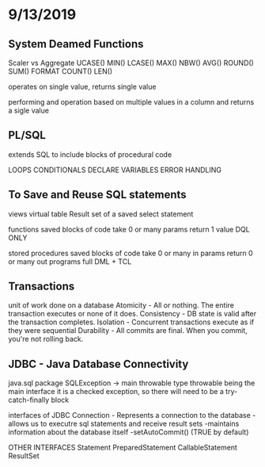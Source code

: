 # 9/13/2019

## System Deamed Functions

Scaler vs Aggregate
UCASE()     MIN()
LCASE()     MAX()
NBW()       AVG()
ROUND()     SUM()
FORMAT      COUNT()
LEN()

operates on single value, returns single value

performing and operation based on multiple values in a column and returns a sigle value

## PL/SQL

extends SQL to include blocks of procedural code

LOOPS
CONDITIONALS
DECLARE VARIABLES
ERROR HANDLING

## To Save and Reuse SQL statements

views
virtual table
Result set of a saved select statement

functions
saved blocks of code
take 0 or many params
return 1 value
DQL ONLY

stored procedures
saved blocks of code
take 0 or many in params
return 0 or many out programs
full DML + TCL

## Transactions

unit of work done on a database
Atomicity - All or nothing. The entire transaction executes or none of it does.
Consistency - DB state is valid after the transaction completes.
Isolation - Concurrent transactions execute as if they were sequential
Durability - All commits are final. When you commit, you're not rolling back.

## JDBC - Java Database Connectivity

java.sql package
SQLException -> main throwable type
throwable being the main interface
it is a checked exception, so there will need to be a try-catch-finally block

interfaces of JDBC
Connection - Represents a connection to the database
-allows us to executre sql statements and receive result sets
-maintains information about the database itself
-setAutoCommit() (TRUE by default)

OTHER INTERFACES
Statement
PreparedStatement
CallableStatement
ResultSet
